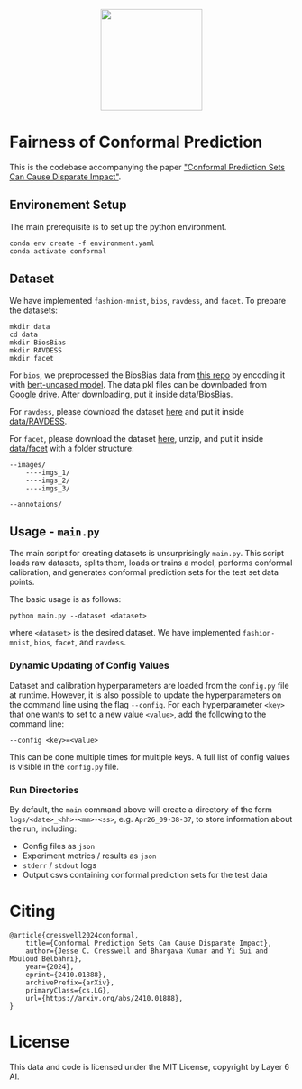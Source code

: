 <p align="center">
<a href="https://layer6.ai/"><img src="https://github.com/layer6ai-labs/DropoutNet/blob/master/logs/logobox.jpg" width="180"></a>
</p>

# Fairness of Conformal Prediction
This is the codebase accompanying the paper ["Conformal Prediction Sets Can Cause Disparate Impact"](https://arxiv.org/abs/2410.01888). 

## Environement Setup

The main prerequisite is to set up the python environment.

    conda env create -f environment.yaml
    conda activate conformal

## Dataset
We have implemented `fashion-mnist`, `bios`, `ravdess`, and `facet`. To prepare the datasets:

    mkdir data
    cd data
    mkdir BiosBias
    mkdir RAVDESS
    mkdir facet

For `bios`, we preprocessed the BiosBias data from [this repo](https://github.com/shauli-ravfogel/nullspace_projection) by encoding it with [bert-uncased model](https://huggingface.co/google-bert/bert-base-uncased). The data pkl files can be downloaded from [Google drive](https://drive.google.com/drive/folders/1TW6lFZCxuUPzy3A42_MSfHEWSwRP9zYP?usp=drive_link). After downloading, put it inside [data/BiosBias](data/BiosBias).

For `ravdess`, please download the dataset [here](https://zenodo.org/records/1188976) and put it inside [data/RAVDESS](data/RAVDESS).

For `facet`, please download the dataset [here](https://facet.metademolab.com/), unzip, and put it inside [data/facet](data/facet) with a folder structure:

    --images/
        ----imgs_1/
        ----imgs_2/
        ----imgs_3/

    --annotaions/
## Usage - `main.py`

The main script for creating datasets is unsurprisingly `main.py`.
This script loads raw datasets, splits them, loads or trains a model, performs conformal calibration, and generates conformal prediction sets for the test set data points.

The basic usage is as follows:

    python main.py --dataset <dataset>

where `<dataset>` is the desired dataset. We have implemented `fashion-mnist`, `bios`, `facet`, and `ravdess`.

### Dynamic Updating of Config Values

Dataset and calibration hyperparameters are loaded from the `config.py` file at runtime.
However, it is also possible to update the hyperparameters on the command line using the flag `--config`.
For each hyperparameter `<key>` that one wants to set to a new value `<value>`, add the following to the command line:

    --config <key>=<value>

This can be done multiple times for multiple keys. A full list of config values is visible in the `config.py` file.

### Run Directories

By default, the `main` command above will create a directory of the form `logs/<date>_<hh>-<mm>-<ss>`, e.g. `Apr26_09-38-37`, to store information about the run, including:

- Config files as `json`
- Experiment metrics / results as `json`
- `stderr` / `stdout` logs
- Output csvs containing conformal prediction sets for the test data

# Citing

    @article{cresswell2024conformal,
        title={Conformal Prediction Sets Can Cause Disparate Impact}, 
        author={Jesse C. Cresswell and Bhargava Kumar and Yi Sui and Mouloud Belbahri},
        year={2024},
        eprint={2410.01888},
        archivePrefix={arXiv},
        primaryClass={cs.LG},
        url={https://arxiv.org/abs/2410.01888}, 
    }

# License
This data and code is licensed under the MIT License, copyright by Layer 6 AI.
